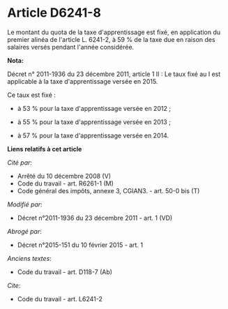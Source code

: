 # Article D6241-8

Le montant du quota de la taxe d'apprentissage est fixé, en application du premier alinéa de l'article L. 6241-2, à 59 % de
la taxe due en raison des salaires versés pendant l'année considérée.

**Nota:**

Décret n° 2011-1936 du 23 décembre 2011, article 1 II : Le taux fixé au I est applicable à la taxe d'apprentissage versée en
2015. 

Ce taux est fixé : 

- à 53 % pour la taxe d'apprentissage versée en 2012 ; 

- à 55 % pour la taxe d'apprentissage versée en 2013 ; 

- à 57 % pour la taxe d'apprentissage versée en 2014.

**Liens relatifs à cet article**

_Cité par_:

  - Arrêté du 10 décembre 2008 (V)
  - Code du travail - art. R6261-1 (M)
  - Code général des impôts, annexe 3, CGIAN3. - art. 50-0 bis (T)

_Modifié par_:

  - Décret n°2011-1936 du 23 décembre 2011 - art. 1 (VD)

_Abrogé par_:

  - Décret n°2015-151 du 10 février 2015 - art. 1

_Anciens textes_:

  - Code du travail - art. D118-7 (Ab)

_Cite_:

  - Code du travail - art. L6241-2
